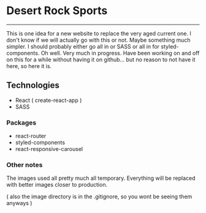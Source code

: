 # Desert Rock Sports
---
This is one idea for a new website to replace the very aged current one. I don't know if we will actually go with this or not. Maybe something much simpler. I should probably either go all in or SASS or all in for styled-components. Oh well. Very much in progress. Have been working on and off on this for a while without having it on github... but no reason to not have it here, so here it is.

## Technologies
* React ( create-react-app )
* SASS

### Packages
* react-router
* styled-components
* react-responsive-carousel

### Other notes
The images used all pretty much all temporary. Everything will be replaced with better images closer to production.

( also the image directory is in the .gitignore, so you wont be seeing them anyways )